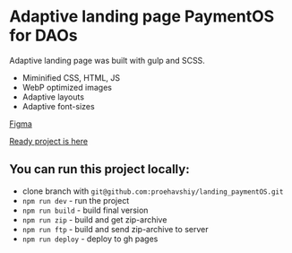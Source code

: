 # Adaptive landing page PaymentOS for DAOs
Adaptive landing page was built with gulp and SCSS.
* Miminified CSS, HTML, JS
* WebP optimized images
* Adaptive layouts
* Adaptive font-sizes

[Figma](https://www.figma.com/file/XE7X7V54oYIbCoX5KyNrwV/YouTube-1?node-id=0%3A1)

[Ready project is here](https://proehavshiy.github.io/landing_paymentOS/)
<br/>

## You can run this project locally:
* clone branch with `git@github.com:proehavshiy/landing_paymentOS.git`
* `npm run dev` - run the project
* `npm run build` - build final version
* `npm run zip` - build and get zip-archive
* `npm run ftp` - build and send zip-archive to server
* `npm run deploy` - deploy to gh pages
